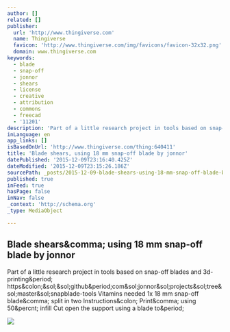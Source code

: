 ```yaml
---
author: []
related: []
publisher:
  url: 'http://www.thingiverse.com'
  name: Thingiverse
  favicon: 'http://www.thingiverse.com/img/favicons/favicon-32x32.png'
  domain: www.thingiverse.com
keywords:
  - blade
  - snap-off
  - jonnor
  - shears
  - license
  - creative
  - attribution
  - commons
  - freecad
  - '11201'
description: 'Part of a little research project in tools based on snap-off blades and 3d-printing. https://github.com/jonnor/projects/tree/master/snapblade-tools Vitamins needed 1x 18 mm snap-off blade, split in two Instructions: Print, using 50% infill Cut open the support using a blade to.'
inLanguage: en
app_links: []
isBasedOnUrl: 'http://www.thingiverse.com/thing:640411'
title: 'Blade shears, using 18 mm snap-off blade by jonnor'
datePublished: '2015-12-09T23:16:40.425Z'
dateModified: '2015-12-09T23:15:26.186Z'
sourcePath: _posts/2015-12-09-blade-shears-using-18-mm-snap-off-blade-by-jonnor.md
published: true
inFeed: true
hasPage: false
inNav: false
_context: 'http://schema.org'
_type: MediaObject

---
```

<article style=""><h1>Blade shears&amp;comma; using 18 mm snap-off blade by jonnor</h1><p>Part of a little research project in tools based on snap-off blades and 3d-printing&amp;period; https&amp;colon;&amp;sol;&amp;sol;github&amp;period;com&amp;sol;jonnor&amp;sol;projects&amp;sol;tree&amp;sol;master&amp;sol;snapblade-tools Vitamins needed 1x 18 mm snap-off blade&amp;comma; split in two Instructions&amp;colon; Print&amp;comma; using 50&amp;percnt; infill Cut open the support using a blade to&amp;period;</p><img src="https://thingiverse-production-new.s3.amazonaws.com/renders/ec/20/29/19/0f/DSC_0283_preview_featured.JPG" /></article>